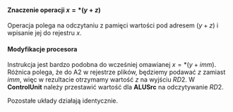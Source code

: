 #### Znaczenie operacji $x = *(y + z)$

Operacja polega na odczytaniu z pamięci wartości pod adresem $(y + z)$ i wpisanie jej do rejestru $x$.

#### Modyfikacje procesora

Instrukcja jest bardzo podobna do wcześniej omawianej $x = *(y + imm)$.
Różnica polega, że do A2 w rejestrze plików, będziemy podawać $z$ zamiast $imm$, więc w rezultacie otrzymamy wartość $z$ na wyjściu $RD2$. W **ControlUnit** należy przestawić wartość dla **ALUSrc** na odczytywanie $RD2$.

Pozostałe układy działają identycznie.
